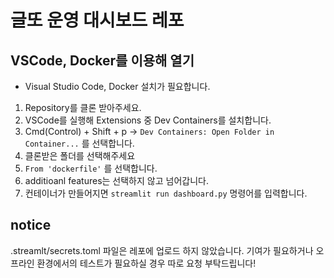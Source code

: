 # 글또 운영 대시보드 레포

## VSCode, Docker를 이용해 열기
- Visual Studio Code, Docker 설치가 필요합니다.
1. Repository를 클론 받아주세요.
2. VSCode를 실행해 Extensions 중 Dev Containers를 설치합니다.
3. Cmd(Control) + Shift + p -> `Dev Containers: Open Folder in Container...` 를 선택합니다.
4. 클론받은 폴더를 선택해주세요
5. `From 'dockerfile'` 를 선택합니다.
6. additioanl features는 선택하지 않고 넘어갑니다.
7. 컨테이너가 만들어지면 `streamlit run dashboard.py` 명령어를 입력합니다.

## notice 
.streamlt/secrets.toml 파일은 레포에 업로드 하지 않았습니다. 기여가 필요하거나 오프라인 환경에서의 테스트가 필요하실 경우 따로 요청 부탁드립니다!